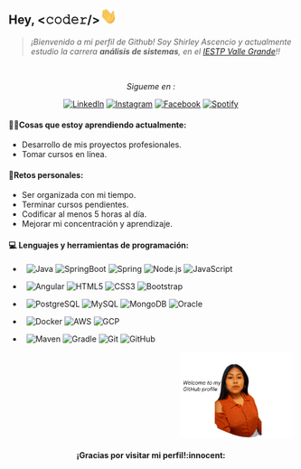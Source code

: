 <!-- Greeting -->
<h2>Hey, <𝚌𝚘𝚍𝚎𝚛/><img src="https://github.com/ABSphreak/ABSphreak/blob/master/gifs/Hi.gif" width="30px"></h2>

<!--Introducción -->
>*¡Bienvenido a mi perfil de Github! Soy Shirley Ascencio y actualmente estudio la carrera **análisis de sistemas**, en el [IESTP Valle Grande](https://www.vallegrande.edu.pe)!!*

<br>

<div align="center">

<i>Sigueme en :</i><br>

<a href="https://www.linkedin.com/in/shirley-ascencio-432993239/" target="_blank"><img src="https://img.shields.io/badge/LinkedIn-%230077B5.svg?&style=flat-square&logo=linkedin&logoColor=white" alt="LinkedIn"></a>
<a href="https://www.instagram.com/shirleyascencio.p/" target="_blank"><img src="https://img.shields.io/badge/Instagram-%23E4405F.svg?&style=flat-square&logo=instagram&logoColor=white" alt="Instagram"></a>
<a href="https://www.facebook.com/profile.php?id=100086272549840" target="_blank"><img src="https://img.shields.io/badge/Facebook-%231877F2.svg?&style=flat-square&logo=facebook&logoColor=white" alt="Facebook"></a>
<a href="https://open.spotify.com/user/v85zau0pw4jpc4wz5x57qc4el?si=dZoGW7I9QqKoZqoAgRfPtw&utm_source=whatsapp" target="_blank"><img src="https://img.shields.io/badge/Spotify-%231ED760.svg?&style=flat-square&logo=spotify&logoColor=white" alt="Spotify"></a>

</div>


#### 👩‍💻Cosas que estoy aprendiendo actualmente:
-  Desarrollo de mis proyectos profesionales.
-  Tomar cursos en línea.

#### 🌱Retos personales:
-  Ser organizada con mi tiempo.
-  Terminar cursos pendientes.
-  Codificar al menos 5 horas al día.
-  Mejorar mi concentración y aprendizaje.

#### :computer: Lenguajes y herramientas de programación: 
- &#160; ![Java](https://img.shields.io/badge/-Java-ED8B00?style=flat&logo=Java&logoColor=white)
![SpringBoot](https://img.shields.io/badge/-SpringBoot-black?style=flat&logo=springboot&link=https://github.com/Quananhle/Java-Web-Developer)
![Spring](http://img.shields.io/badge/-Spring-6DB33F?style=flat&logo=spring&logoColor=ffffff)
![Node.js](https://img.shields.io/badge/Node.js-43853D?style=flat&logo=node.js&logoColor=white)
![JavaScript](https://img.shields.io/badge/JavaScript-F7DF1E?style=flat&logo=javascript&logoColor=black)

-  &#160; ![Angular](https://img.shields.io/badge/Angular-DD0031?style=flat&logo=angular&logoColor=white)
![HTML5](https://img.shields.io/badge/HTML5-E34F26?style=flat&logo=html5&logoColor=white)
![CSS3](https://img.shields.io/badge/CSS3-1572B6?style=flat&logo=css3&logoColor=white)
![Bootstrap](https://img.shields.io/badge/Bootstrap-563D7C?style=flat&logo=bootstrap&logoColor=white)
-  &#160; ![PostgreSQL](https://img.shields.io/badge/PostgreSQL-316192?style=flat&logo=postgresql&logoColor=white)
![MySQL](https://img.shields.io/badge/MySQL-00000F?style=flat&logo=mysql&logoColor=white)
![MongoDB](https://img.shields.io/badge/MongoDB-4EA94B?style=flat&logo=mongodb&logoColor=white)
![Oracle](https://img.shields.io/badge/Oracle-F80000?style=flat&logo=oracle&logoColor=black)
- &#160; ![Docker](https://img.shields.io/badge/-Docker-black?style=flat&logo=docker)
![AWS](https://img.shields.io/badge/Amazon_AWS-FF9900?style=flat&logo=amazonaws&logoColor=white)
![GCP](https://img.shields.io/badge/Google_Cloud-4285F4?style=flat&logo=google-cloud&logoColor=white)
- &#160; ![Maven](https://img.shields.io/badge/Maven-C71A36?style=flat&logo=apache-maven&link=hhttps://github.com/Quananhle/Java-Web-Developer)
![Gradle](https://img.shields.io/badge/Gradle-02303A?style=flat&logo=gradle&link=hhttps://github.com/Quananhle/Java-Web-Developer)
![Git](https://img.shields.io/badge/-Git-black?style=flat&logo=git&link=https://github.com/Quananhle)
![GitHub](https://img.shields.io/badge/GitHub-100000?style=flat&logo=github&logoColor=white)

<div height="500" align="right"  width="50" >

<img src="https://github.com/ShirleyAscencioLuyo/portafolio-personal/blob/main/Mi%20perfil.png" width="200"/>

<h4 align="center">¡Gracias por visitar mi perfil!:innocent:</h4>
